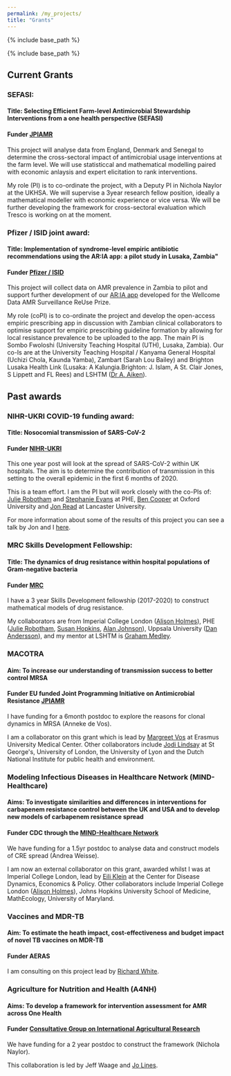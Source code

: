 ```yaml
---
permalink: /my_projects/
title: "Grants"
---
```


{% include base_path %}

{% include base_path %}



## Current Grants

### SEFASI: 

#### Title: Selecting Efficient Farm-level Antimicrobial Stewardship Interventions from a one health perspective (SEFASI)

#### **Funder** [JPIAMR](https://www.jpiamr.eu/projects/sefasi/)

This project will analyse data from England, Denmark and Senegal to determine the cross-sectoral impact of antimicrobial usage interventions at the farm level. We will use statisticcal and mathematical modelling paired with economic anlaysis and expert elicitation to rank interventions. 

My role (PI) is to co-ordinate the project, with a Deputy PI in Nichola Naylor at the UKHSA. We will supervise a 3year research fellow position, ideally a mathematical modeller with economic experience or vice versa. We will be further developing the framework for cross-sectoral evaluation which Tresco is working on at the moment. 


### Pfizer / ISID joint award: 

#### Title: Implementation of syndrome-level empiric antibiotic recommendations using the AR:IA app: a pilot study in Lusaka, Zambia"

#### **Funder** [Pfizer / ISID](https://isid.org/isid-pfizer-grant-program-ams-africa-middle-east/)

This project will collect data on AMR prevalence in Zambia to pilot and support further development of our [AR:IA app](https://wellcomeopenresearch.org/articles/4-140) developed for the Wellcome Data AMR Surveillance ReUse Prize. 

My role (coPI) is to co-ordinate the project and develop the open-access empiric prescribing app in discussion with Zambian clinical collaborators to optimise support for empiric prescribing guideline formation by allowing for local resistance prevalence to be uploaded to the app. The main PI is Sombo Fwoloshi (University Teaching Hospital (UTH), Lusaka, Zambia). Our co-Is are at the University Teaching Hospital / Kanyama General Hospital (Uchizi Chola, Kaunda Yamba), Zambart (Sarah Lou Bailey) and Brighton Lusaka Health Link (Lusaka: A Kalungia.Brighton: J. Islam, A St. Clair Jones, S Lippett and FL Rees) and LSHTM ([Dr A. Aiken](https://www.lshtm.ac.uk/aboutus/people/aiken.alex)). 

## Past awards

### NIHR-UKRI COVID-19 funding award: 

#### Title: Nosocomial transmission of SARS-CoV-2

#### **Funder** [NIHR-UKRI](https://www.ukri.org/news/5-million-for-new-research-projects-investigating-how-coronavirus-spreads/)

This one year post will look at the spread of SARS-CoV-2 within UK hospitals. The aim is to determine the contribution of transmission in this setting to the overall epidemic in the first 6 months of 2020. 

This is a team effort. I am the PI but will work closely with the co-PIs of: [Julie Robotham](http://www.imperial.ac.uk/people/j.robotham) and [Stephanie Evans](https://www.linkedin.com/in/stephanie-evans-98126a5a/?originalSubdomain=uk) at PHE, [Ben Cooper](https://www.ndm.ox.ac.uk/team/ben-cooper) at Oxford University and [Jon Read](https://www.lancaster.ac.uk/people-profiles/jonathan-read) at Lancaster University. 

For more information about some of the results of this project you can see a talk by Jon and I [here](https://www.newton.ac.uk/seminar/20210906120013001/). 

### MRC Skills Development Fellowship: 

#### Title: The dynamics of drug resistance within hospital populations of Gram-negative bacteria

#### **Funder** [MRC](https://www.mrc.ac.uk/skills-careers/fellowships/skills-development-fellowships/)

I have a 3 year Skills Development fellowship (2017-2020) to construct mathematical models of drug resistance. 

My collaborators are from Imperial College London ([Alison Holmes](https://www.imperial.ac.uk/people/alison.holmes)), PHE ([Julie Robotham](http://www.imperial.ac.uk/people/j.robotham), [Susan Hopkins](https://www.imperial.ac.uk/people/s.hopkins), [Alan
Johnson](http://www.imperial.ac.uk/people/a.johnson)), Uppsala University ([Dan Andersson](http://www.imbim.uu.se/Research/Microbiology-immunology/Andersson_Dan_I/)), and my mentor at LSHTM is [Graham Medley](https://www.lshtm.ac.uk/aboutus/people/medley.graham).


### MACOTRA

#### Aim: To increase our understanding of transmission success to better control MRSA

#### **Funder** EU funded Joint Programming Initiative on Antimicrobial Resistance [JPIAMR](https://www.jpiamr.eu/supportedprojects/third-joint-callresult/)

I have funding for a 6month postdoc to explore the reasons for clonal dynamics in MRSA (Anneke de Vos). 

I am a collaborator on this grant which is lead by [Margreet Vos](http://www.safety-and-security.nl/people/profdr-margreet-vos) at
Erasmus University Medical Center. Other collaborators include [Jodi Lindsay](https://www.sgul.ac.uk/research-profiles-a-z/jodi-lindsay) at St George's, University of London, the University of Lyon and the Dutch National Institute for public health and environment.

### Modeling Infectious Diseases in Healthcare Network (MIND-Healthcare)

#### Aims: To investigate similarities and differences in interventions for carbapenem resistance control between the UK and USA and to develop new models of carbapenem resistance spread

#### **Funder** CDC through the [MIND-Healthcare Network](https://www.cdc.gov/hai/research/MIND-Healthcare.html)

We have funding for a 1.5yr postdoc to analyse data and construct models of CRE spread (Andrea Weisse).

I am now an external collaborator on this grant, awarded whilst I was at Imperial College London, lead by [Eili Klein](http://www.cddep.org/profile/eili_klein#sthash.wyshtNcw.dpbs) at the Center for Disease Dynamics, Economics & Policy. Other collaborators
include Imperial College London ([Alison Holmes](https://www.imperial.ac.uk/people/alison.holmes)), Johns Hopkins University School of Medicine, MathEcology, University of Maryland.

### Vaccines and MDR-TB

#### Aim: To estimate the heath impact, cost-effectiveness and budget impact of novel TB vaccines on MDR-TB

#### **Funder** AERAS

I am consulting on this project lead by [Richard White](https://www.lshtm.ac.uk/aboutus/people/white.richard).

### Agriculture for Nutrition and Health (A4NH)

#### Aims: To develop a framework for intervention assessment for AMR across One Health

#### **Funder** [Consultative Group on International Agricultural Research](https://www.cgiar.org/)

We have funding for a 2 year postdoc to construct the framework (Nichola Naylor). 

This collaboration is led by Jeff Waage and [Jo Lines](https://www.lshtm.ac.uk/aboutus/people/lines.jo). 
